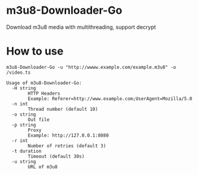 # m3u8-Downloader-Go
Download m3u8 media with multithreading, support decrypt

# How to use
```
m3u8-Downloader-Go -u "http://wwww.example.com/example.m3u8" -o /video.ts

Usage of m3u8-Downloader-Go:
  -H string
        HTTP Headers
        Example: Referer=http://www.example.com;UserAgent=Mozilla/5.0
  -n int
        Thread number (default 10)
  -o string
        Out file
  -p string
        Proxy
        Example: http://127.0.0.1:8080
  -r int
        Number of retries (default 3)
  -t duration
        Timeout (default 30s)
  -u string
        URL of m3u8
```